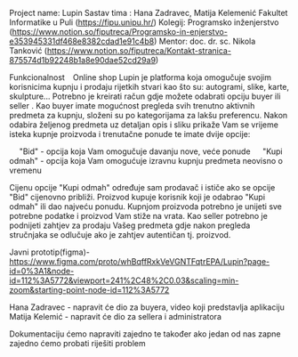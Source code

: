 Project name: Lupin
Sastav tima : Hana Zadravec, Matija Kelemenić
Fakultet Informatike u Puli (https://fipu.unipu.hr/)
Kolegij: Programsko inženjerstvo (https://www.notion.so/fiputreca/Programsko-in-enjerstvo-e353945331df468e8382cdad1e91c4b8)
Mentor: doc. dr. sc. Nikola Tanković (https://www.notion.so/fiputreca/Kontakt-stranica-875574d1b92248b1a8e90dae52cd29a9)


Funkcionalnost
  Online shop Lupin je platforma koja omogučuje svojim korisnicima kupnju i prodaju rijetkih stvari kao što su: autogrami, slike, karte, skulpture... Potrebno je kreirati račun gdje možete odabrati opciju buyer ili seller . Kao buyer imate mogućnost pregleda svih trenutno aktivnih predmeta za kupnju, složeni su po kategorijama za lakšu preferencu. Nakon odabira željenog predmeta uz detaljan opis i sliku prikaže Vam se vrijeme isteka kupnje proizvoda i trenutačne ponude te imate dvije opcije:

  "Bid" - opcija koja Vam omogučuje davanju nove, veće ponude
  "Kupi odmah" - opcija koja Vam omogućuje izravnu kupnju predmeta neovisno o vremenu


Cijenu opcije "Kupi odmah" određuje sam prodavač i ističe ako se opcije "Bid" cijenovno približi. Proizvod kupuje korisnik koji je odabrao "Kupi odmah" ili dao najveću ponudu. Kupnjom proizvoda potrebno je unijeti sve potrebne podatke i proizvod Vam stiže na vrata. Kao seller potrebno je podnijeti zahtjev za prodaju Vašeg predmeta gdje nakon pregleda stručnjaka se odlučuje ako je zahtjev autentičan tj. proizvod.

Javni prototip(figma)-https://www.figma.com/proto/whBqffRxkVeVGNTFqtrEPA/Lupin?page-id=0%3A1&node-id=112%3A5772&viewport=241%2C48%2C0.03&scaling=min-zoom&starting-point-node-id=112%3A5772

Hana Zadravec - napravit će dio za buyera, video koji predstavlja aplikaciju
Matija Kelemić - napravit će dio za sellera i administratora

Dokumentaciju ćemo napraviti zajedno te također ako jedan od nas zapne zajedno ćemo probati riješiti problem
